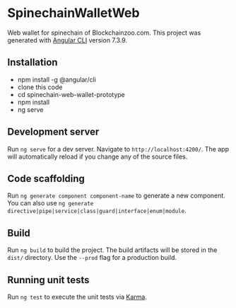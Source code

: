 # SpinechainWalletWeb

Web wallet for spinechain of Blockchainzoo.com. This project was generated with [Angular CLI](https://github.com/angular/angular-cli) version 7.3.9.

## Installation

- npm install -g @angular/cli
- clone this code
- cd spinechain-web-wallet-prototype
- npm install 
- ng serve


## Development server

Run `ng serve` for a dev server. Navigate to `http://localhost:4200/`. The app will automatically reload if you change any of the source files.

## Code scaffolding

Run `ng generate component component-name` to generate a new component. You can also use `ng generate directive|pipe|service|class|guard|interface|enum|module`.

## Build

Run `ng build` to build the project. The build artifacts will be stored in the `dist/` directory. Use the `--prod` flag for a production build.

## Running unit tests

Run `ng test` to execute the unit tests via [Karma](https://karma-runner.github.io).

